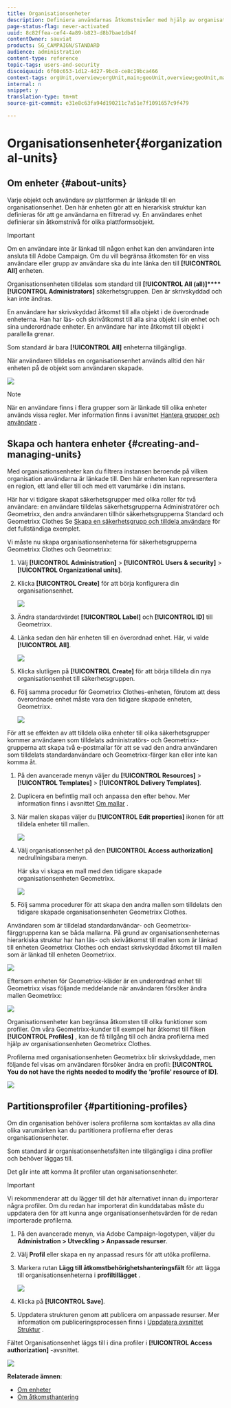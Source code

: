 ```yaml
---
title: Organisationsenheter
description: Definiera användarnas åtkomstnivåer med hjälp av organisationsenheter.
page-status-flag: never-activated
uuid: 8c82ffea-cef4-4a89-b823-d8b7bae1db4f
contentOwner: sauviat
products: SG_CAMPAIGN/STANDARD
audience: administration
content-type: reference
topic-tags: users-and-security
discoiquuid: 6f60c653-1d12-4d27-9bc8-ce8c19bca466
context-tags: orgUnit,overview;orgUnit,main;geoUnit,overview;geoUnit,main
internal: n
snippet: y
translation-type: tm+mt
source-git-commit: e31e8c63fa94d190211c7a51e7f1091657c9f479

---
```



# Organisationsenheter{#organizational-units}

## Om enheter {#about-units}

Varje objekt och användare av plattformen är länkade till en organisationsenhet. Den här enheten gör att en hierarkisk struktur kan definieras för att ge användarna en filtrerad vy. En användares enhet definierar sin åtkomstnivå för olika plattformsobjekt.

>[!IMPORTANT]
>
>Om en användare inte är länkad till någon enhet kan den användaren inte ansluta till Adobe Campaign. Om du vill begränsa åtkomsten för en viss användare eller grupp av användare ska du inte länka den till **[!UICONTROL All]** enheten.
>
>Organisationsenheten tilldelas som standard till **[!UICONTROL All (all)]****[!UICONTROL Administrators]** säkerhetsgruppen. Den är skrivskyddad och kan inte ändras.

En användare har skrivskyddad åtkomst till alla objekt i de överordnade enheterna. Han har läs- och skrivåtkomst till alla sina objekt i sin enhet och sina underordnade enheter. En användare har inte åtkomst till objekt i parallella grenar.

Som standard är bara **[!UICONTROL All]** enheterna tillgängliga.

När användaren tilldelas en organisationsenhet används alltid den här enheten på de objekt som användaren skapade.

![](assets/user_management_2.png)

>[!NOTE]
>
>När en användare finns i flera grupper som är länkade till olika enheter används vissa regler. Mer information finns i avsnittet [Hantera grupper och användare](../../administration/using/managing-groups-and-users.md) .

## Skapa och hantera enheter {#creating-and-managing-units}

Med organisationsenheter kan du filtrera instansen beroende på vilken organisation användarna är länkade till. Den här enheten kan representera en region, ett land eller till och med ett varumärke i din instans.

Här har vi tidigare skapat säkerhetsgrupper med olika roller för två användare: en användare tilldelas säkerhetsgrupperna Administratörer och Geometrixx, den andra användaren tillhör säkerhetsgrupperna Standard och Geometrixx Clothes Se [Skapa en säkerhetsgrupp och tilldela användare](../../administration/using/managing-groups-and-users.md#creating-a-security-group-and-assigning-users) för det fullständiga exemplet.

Vi måste nu skapa organisationsenheterna för säkerhetsgrupperna Geometrixx Clothes och Geometrixx:

1. Välj **[!UICONTROL Administration]** > **[!UICONTROL Users & security]** > **[!UICONTROL Organizational units]**.
1. Klicka **[!UICONTROL Create]** för att börja konfigurera din organisationsenhet.

   ![](assets/manage_units_1.png)

1. Ändra standardvärdet **[!UICONTROL Label]** och **[!UICONTROL ID]** till Geometrixx.
1. Länka sedan den här enheten till en överordnad enhet. Här, vi valde **[!UICONTROL All]**.

   ![](assets/manage_units_2.png)

1. Klicka slutligen på **[!UICONTROL Create]** för att börja tilldela din nya organisationsenhet till säkerhetsgruppen.
1. Följ samma procedur för Geometrixx Clothes-enheten, förutom att dess överordnade enhet måste vara den tidigare skapade enheten, Geometrixx.

   ![](assets/manage_units_3.png)

För att se effekten av att tilldela olika enheter till olika säkerhetsgrupper kommer användaren som tilldelats administratörs- och Geometrixx-grupperna att skapa två e-postmallar för att se vad den andra användaren som tilldelats standardanvändare och Geometrixx-färger kan eller inte kan komma åt.

1. På den avancerade menyn väljer du **[!UICONTROL Resources]** > **[!UICONTROL Templates]** > **[!UICONTROL Delivery Templates]**.
1. Duplicera en befintlig mall och anpassa den efter behov. Mer information finns i avsnittet [Om mallar](../../start/using/marketing-activity-templates.md) .
1. När mallen skapas väljer du **[!UICONTROL Edit properties]** ikonen för att tilldela enheter till mallen.

   ![](assets/manage_units_6.png)

1. Välj organisationsenhet på den **[!UICONTROL Access authorization]** nedrullningsbara menyn.

   Här ska vi skapa en mall med den tidigare skapade organisationsenheten Geometrixx.

   ![](assets/manage_units_5.png)

1. Följ samma procedurer för att skapa den andra mallen som tilldelats den tidigare skapade organisationsenheten Geometrixx Clothes.

Användaren som är tilldelad standardanvändar- och Geometrixx-färggrupperna kan se båda mallarna. På grund av organisationsenheternas hierarkiska struktur har han läs- och skrivåtkomst till mallen som är länkad till enheten Geometrixx Clothes och endast skrivskyddad åtkomst till mallen som är länkad till enheten Geometrixx.

![](assets/manage_units_7.png)

Eftersom enheten för Geometrixx-kläder är en underordnad enhet till Geometrixx visas följande meddelande när användaren försöker ändra mallen Geometrixx:

![](assets/manage_units_8.png)

Organisationsenheter kan begränsa åtkomsten till olika funktioner som profiler. Om våra Geometrixx-kunder till exempel har åtkomst till fliken **[!UICONTROL Profiles]** , kan de få tillgång till och ändra profilerna med hjälp av organisationsenheten Geometrixx Clothes.

Profilerna med organisationsenheten Geometrixx blir skrivskyddade, men följande fel visas om användaren försöker ändra en profil: **[!UICONTROL You do not have the rights needed to modify the 'profile' resource of ID]**.

![](assets/manage_units_10.png)

## Partitionsprofiler {#partitioning-profiles}

Om din organisation behöver isolera profilerna som kontaktas av alla dina olika varumärken kan du partitionera profilerna efter deras organisationsenheter.

Som standard är organisationsenhetsfälten inte tillgängliga i dina profiler och behöver läggas till.

Det går inte att komma åt profiler utan organisationsenheter.

>[!IMPORTANT]
>
>Vi rekommenderar att du lägger till det här alternativet innan du importerar några profiler. Om du redan har importerat din kunddatabas måste du uppdatera den för att kunna ange organisationsenhetsvärden för de redan importerade profilerna.

1. På den avancerade menyn, via Adobe Campaign-logotypen, väljer du **Administration > Utveckling > Anpassade resurser**.
1. Välj **Profil** eller skapa en ny anpassad resurs för att utöka profilerna.
1. Markera rutan **Lägg till åtkomstbehörighetshanteringsfält** för att lägga till organisationsenheterna i **profiltillägget** .

   ![](assets/user_management_9.png)

1. Klicka på **[!UICONTROL Save]**.
1. Uppdatera strukturen genom att publicera om anpassade resurser. Mer information om publiceringsprocessen finns i [Uppdatera avsnittet Struktur](../../developing/using/data-model-concepts.md) .

Fältet Organisationsenhet läggs till i dina profiler i **[!UICONTROL Access authorization]** -avsnittet.

![](assets/user_management_10.png)

**Relaterade ämnen**:

* [Om enheter](../../administration/using/organizational-units.md#about-units)
* [Om åtkomsthantering](../../administration/using/about-access-management.md)


